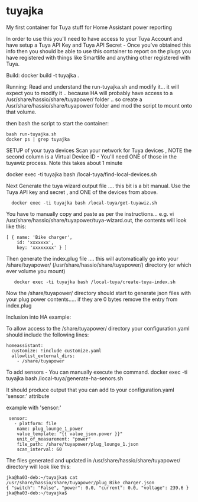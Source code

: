 # tuyajka
My first container for Tuya stuff for Home Assistant power reporting

In order to use this you'll need to have access to your Tuya Account and have setup a Tuya API Key and Tuya API Secret - Once you've obtained this info then you should be able to use this container to report on the plugs you have registered with things like Smartlife and anything other registered with Tuya.

Build:
 docker build -t tuyajka .

Running:
 Read and understand the run-tuyajka.sh and modify it...  it will expect you to modify it .. because HA will probably have access to a /usr/share/hassio/share/tuyapower/ folder .. so create a /usr/share/hassio/share/tuyapower/ folder and mod the script to mount onto that volume.

 then bash the script to start the container:
 ```
 bash run-tuyajka.sh
 docker ps | grep tuyajka
```
SETUP of your tuya devices
 Scan your network for Tuya devices , NOTE the second column is a Virtual Device ID - You'll need ONE of those in the tuyawiz process. Note this takes about 1 minute

   docker exec -ti tuyajka bash /local-tuya/find-local-devices.sh

 Next Generate the tuya wizard output file .... this bit is a bit manual. Use the Tuya API key and secret , and ONE of the devices from above.
```
  docker exec -ti tuyajka bash /local-tuya/get-tuyawiz.sh
```
 You have to manually copy and paste as per the instructions...
 e.g. vi /usr/share/hassio/share/tuyapower/tuya-wizard.out, the contents will look like this:
 
```
[ { name: 'Bike charger',
    id: 'xxxxxxx',
    key: 'xxxxxxxx' } ] 

```

 Then generate the index.plug file .... this will automatically go into your /share/tuyapower/ (/usr/share/hassio/share/tuyapower/) directory (or which ever volume you mount)
```
   docker exec -ti tuyajka bash /local-tuya/create-tuya-index.sh
```
 Now the /share/tuyapower/ directory should start to generate json files with your plug power contents..... if they are 0 bytes remove the entry from index.plug


 Inclusion into HA example:

 To allow access to the /share/tuyapower/ directory your configuration.yaml should include the following lines:

```
homeassistant:
  customize: !include customize.yaml
  allowlist_external_dirs:
    - /share/tuyapower
```
 To add sensors - You can manually execute the command.
   docker exec -ti tuyajka bash /local-tuya/generate-ha-senors.sh

 It should produce output that you can add to your configuration.yaml 'sensor:' attribute

example with 'sensor:'
```
 sensor:
   - platform: file
    name: plug_lounge_1_power
    value_template: "{{ value_json.power }}"
    unit_of_measurement: "power"
    file_path: /share/tuyapower/plug_lounge_1.json
    scan_interval: 60

```


The files generated and updated in /usr/share/hassio/share/tuyapower/ directory will look like this:

```
jka@ha03-deb:~/tuyajka$ cat /usr/share/hassio/share/tuyapower/plug_Bike_charger.json
{ "switch": "False", "power": 0.0, "current": 0.0, "voltage": 239.6 }
jka@ha03-deb:~/tuyajka$
```
